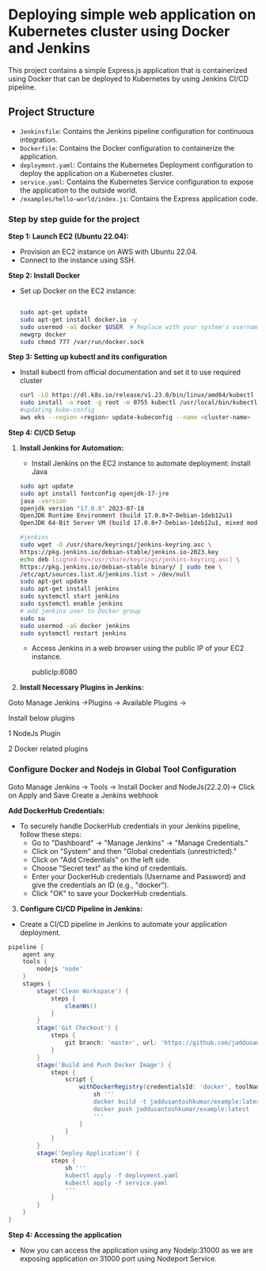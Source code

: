 # Deploying simple web application on Kubernetes cluster using Docker and Jenkins

This project contains a simple Express.js application that is containerized using Docker that can be deployed to Kubernetes by using Jenkins CI/CD pipeline.
  
## Project Structure

- `Jenkinsfile`: Contains the Jenkins pipeline configuration for continuous integration.
- `Dockerfile`: Contains the Docker configuration to containerize the application.
- `deployment.yaml`: Contains the Kubernetes Deployment configuration to deploy the application on a Kubernetes cluster.
- `service.yaml`: Contains the Kubernetes Service configuration to expose the application to the outside world.
- `/examples/hello-world/index.js`: Contains the Express application code.

### **Step by step guide for the project**

**Step 1: Launch EC2 (Ubuntu 22.04):**

- Provision an EC2 instance on AWS with Ubuntu 22.04.
- Connect to the instance using SSH.
  
**Step 2: Install Docker**

- Set up Docker on the EC2 instance:
    
    ```bash
    
    sudo apt-get update
    sudo apt-get install docker.io -y
    sudo usermod -aG docker $USER  # Replace with your system's username, e.g., 'ubuntu'
    newgrp docker
    sudo chmod 777 /var/run/docker.sock
    ```
**Step 3: Setting up kubectl and its configuration**

- Install kubectl from official documentation and set it to use required cluster

    ```bash
    curl -LO https://dl.k8s.io/release/v1.23.0/bin/linux/amd64/kubectl
    sudo install -o root -g root -m 0755 kubectl /usr/local/bin/kubectl
    #updating kube-config
    aws eks --region <region> update-kubeconfig --name <cluster-name>
    
**Step 4: CI/CD Setup**

1. **Install Jenkins for Automation:**
    - Install Jenkins on the EC2 instance to automate deployment:
    Install Java
    
    ```bash
    sudo apt update
    sudo apt install fontconfig openjdk-17-jre
    java -version
    openjdk version "17.0.8" 2023-07-18
    OpenJDK Runtime Environment (build 17.0.8+7-Debian-1deb12u1)
    OpenJDK 64-Bit Server VM (build 17.0.8+7-Debian-1deb12u1, mixed mode, sharing)
    
    #jenkins
    sudo wget -O /usr/share/keyrings/jenkins-keyring.asc \
    https://pkg.jenkins.io/debian-stable/jenkins.io-2023.key
    echo deb [signed-by=/usr/share/keyrings/jenkins-keyring.asc] \
    https://pkg.jenkins.io/debian-stable binary/ | sudo tee \
    /etc/apt/sources.list.d/jenkins.list > /dev/null
    sudo apt-get update
    sudo apt-get install jenkins
    sudo systemctl start jenkins
    sudo systemctl enable jenkins
    # add jenkins user to Docker group
    sudo su
    sudo usermod -aG docker jenkins
    sudo systemctl restart jenkins
    ```
    
    - Access Jenkins in a web browser using the public IP of your EC2 instance.
        
        publicIp:8080
2. **Install Necessary Plugins in Jenkins:**

Goto Manage Jenkins →Plugins → Available Plugins →

Install below plugins

1 NodeJs Plugin

2 Docker related plugins

### **Configure Docker and Nodejs in Global Tool Configuration**

Goto Manage Jenkins → Tools → Install Docker and NodeJs(22.2.0)→ Click on Apply and Save
Create a Jenkins webhook


**Add DockerHub Credentials:**

- To securely handle DockerHub credentials in your Jenkins pipeline, follow these steps:
  - Go to "Dashboard" → "Manage Jenkins" → "Manage Credentials."
  - Click on "System" and then "Global credentials (unrestricted)."
  - Click on "Add Credentials" on the left side.
  - Choose "Secret text" as the kind of credentials.
  - Enter your DockerHub credentials (Username and Password) and give the credentials an ID (e.g., "docker").
  - Click "OK" to save your DockerHub credentials.

3. **Configure CI/CD Pipeline in Jenkins:**
- Create a CI/CD pipeline in Jenkins to automate your application deployment.

```groovy
pipeline {
    agent any
    tools {
        nodejs 'node'
    }
    stages {
        stage('Clean Workspace') {
            steps {
                cleanWs()
            }
        }
        stage('Git Checkout') {
            steps {
                git branch: 'master', url: 'https://github.com/jaddusantoshkumar/express.git'
            }
        }
        stage('Build and Push Docker Image') {
            steps {
                script {
                    withDockerRegistry(credentialsId: 'docker', toolName: 'docker') {
                        sh '''
                        docker build -t jaddusantoshkumar/example:latest .
                        docker push jaddusantoshkumar/example:latest
                        '''
                    }
                }
            }
        }
        stage('Deploy Application') {
            steps {
                sh '''
                kubectl apply -f deployment.yaml
                kubectl apply -f service.yaml
                '''
            }
        }
    }
}
```
**Step 4: Accessing the application**

- Now you can access the application using any NodeIp:31000 as we are exposing application on 31000 port using Nodeport Service.


